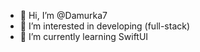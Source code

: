 - 👋 Hi, I’m @Damurka7
- 👀 I’m interested in developing (full-stack)
- 🌱 I’m currently learning SwiftUI

